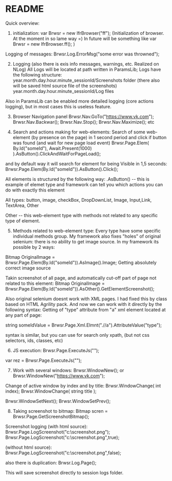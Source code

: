 # README #

Quick overview:

1) initialization:
var Brwsr = new IfrBrowser("ff");
(Initialization of browser. At the moment in so lame way =) In future will be something like  var Brwsr = new IfrBrowser.ff(); )

Logging of messages:
Brwsr.Log.ErrorMsg("some error was throwned");

2) Logging
(also there is exis info messages, warnings, etc. Realized on NLog)
All Logs will be located at path written in ParamsLib;
Logs have the following structure:
year.month.day.hour.minute_sessionId/Screenshots folder (there also will be saved html source file of the screenshots)
year.month.day.hour.minute_sessionId/Log files

Also in ParamsLib can be enabled more detailed logging (core actions logging), but in most cases this is useless feature.


3) Browser Navigation panel
Brwsr.Nav.GoTo("https://www.vk.com");
Brwsr.Nav.Backwar();
Brwsr.Nav.Stop();
Brwsr.Nav.Maximize();
etc

4) Search and actions making for web-elements:
Search of some web-element  (by presence on the page) in 1 second period and click if button was found (and wait for new page load event)
Brwsr.Page.Elem( By.Id("someId"), Await.Present(1000) ).AsButton().ClickAndWaitForPageLoad();

and by default way it will search for element for being Visible in 1,5 seconds:
Brwsr.Page.Elem(By.Id("someId")).AsButton().Click();

All elements is structured by the following way:
.AsButton() -- this is example of elemet type and framework can tell you which actions you can do with exactly this element

All types:
button, image, checkBox, DropDownList, Image, Input,Link, TextArea, Other

Other -- this web-element type with methods not related to any specific type of element.

5) Methods related to web-element type:
Every type have some specific individual methods group.
My framework also fixes "holes" of original selenium: there is no ability to get image source. In my framework its possible by 2 ways:

Bitmap OriginalImage = Brwsr.Page.Elem(By.Id("someId")).AsImage().Image;
Getting absolutely correct image source

Takin screenshot of all page, and automatically cut-off part of page not related to this element:
Bitmap OriginalImage = Brwsr.Page.Elem(By.Id("someId")).AsOther().GetElementScreenshot();

Also original selenium doesnt work with XML pages. I had fixed this by class based on HTML Agrility pack. And now we can work with it directly by the following syntax:
Getting of "type" attribute from "a" xml element located at any part of page:

string someIdValue = Brwsr.Page.Xml.Elmnt(".//a").AttributeValue("type");

syntax is similar, but you can use for search only xpath, (but not css selectors, ids, classes, etc)

6) JS execution:
Brwsr.Page.ExecuteJs("");

var rez = Brwsr.Page.ExecuteJs("");

7) Work with several windows:
Brwsr.WindowNew();
or
Brwsr.WindowNew("https://www.vk.com");

Change of active window by index and by title:
Brwsr.WindowChange( int index);
Brwsr.WindowChange( string title );

Brwsr.WindowSetNext();
Brwsr.WindowSetPrev();

8) Taking screenshot to bitmap:
Bitmap scren = Brwsr.Page.GetScreenshotBitmap();

Screenshot logging (with html source):
Brwsr.Page.LogScreenshot("c:\screenshot.png");
Brwsr.Page.LogScreenshot("c:\screenshot.png",true);

(without html source):
Brwsr.Page.LogScreenshot("c:\screenshot.png",false);

also there is duplication:
Brwsr.Log.Page();

This will save screenshot directly to session logs folder.